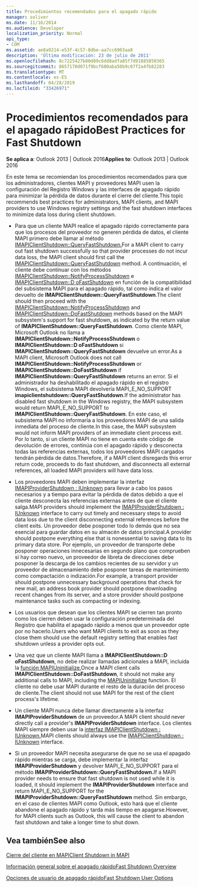 ```yaml
---
title: Procedimientos recomendados para el apagado rápido
manager: soliver
ms.date: 11/16/2014
ms.audience: Developer
localization_priority: Normal
api_type:
- COM
ms.assetid: ae8a9214-e53f-4c57-8dbe-aa7cc6903aa8
description: 'Última modificación: 23 de julio de 2011'
ms.openlocfilehash: 8c7225427b80d89c6dd8adfa85f7d91885850365
ms.sourcegitcommit: 8657170d071f9bcf680aba50b9c07f2a4fb82283
ms.translationtype: MT
ms.contentlocale: es-ES
ms.lasthandoff: 04/28/2019
ms.locfileid: "33426971"
---
```

# <a name="best-practices-for-fast-shutdown"></a><span data-ttu-id="5f425-103">Procedimientos recomendados para el apagado rápido</span><span class="sxs-lookup"><span data-stu-id="5f425-103">Best Practices for Fast Shutdown</span></span>

  
  
<span data-ttu-id="5f425-104">**Se aplica a**: Outlook 2013 | Outlook 2016</span><span class="sxs-lookup"><span data-stu-id="5f425-104">**Applies to**: Outlook 2013 | Outlook 2016</span></span> 
  
<span data-ttu-id="5f425-105">En este tema se recomiendan los procedimientos recomendados para que los administradores, clientes MAPI y proveedores MAPI usen la configuración del Registro Windows y las interfaces de apagado rápido para minimizar la pérdida de datos durante el cierre del cliente.</span><span class="sxs-lookup"><span data-stu-id="5f425-105">This topic recommends best practices for administrators, MAPI clients, and MAPI providers to use Windows registry settings and the fast shutdown interfaces to minimize data loss during client shutdown.</span></span>
  
- <span data-ttu-id="5f425-106">Para que un cliente MAPI realice el apagado rápido correctamente para que los procesos del proveedor no generen pérdida de datos, el cliente MAPI primero debe llamar al método [IMAPIClientShutdown::QueryFastShutdown.](imapiclientshutdown-queryfastshutdown.md)</span><span class="sxs-lookup"><span data-stu-id="5f425-106">For a MAPI client to carry out fast shutdown successfully so that provider processes do not incur data loss, the MAPI client should first call the [IMAPIClientShutdown::QueryFastShutdown](imapiclientshutdown-queryfastshutdown.md) method.</span></span> <span data-ttu-id="5f425-107">A continuación, el cliente debe continuar con los métodos [IMAPIClientShutdown::NotifyProcessShutdown](imapiclientshutdown-notifyprocessshutdown.md) e [IMAPIClientShutdown::D oFastShutdown](imapiclientshutdown-dofastshutdown.md) en función de la compatibilidad del subsistema MAPI para el apagado rápido, tal como indica el valor devuelto de **IMAPIClientShutdown::QueryFastShutdown**.</span><span class="sxs-lookup"><span data-stu-id="5f425-107">The client should then proceed with the [IMAPIClientShutdown::NotifyProcessShutdown](imapiclientshutdown-notifyprocessshutdown.md) and [IMAPIClientShutdown::DoFastShutdown](imapiclientshutdown-dofastshutdown.md) methods based on the MAPI subsystem's support for fast shutdown, as indicated by the return value of **IMAPIClientShutdown::QueryFastShutdown**.</span></span> <span data-ttu-id="5f425-108">Como cliente MAPI, Microsoft Outlook no llama a **IMAPIClientShutdown::NotifyProcessShutdown** o **IMAPIClientShutdown::D oFastShutdown** si **IMAPIClientShutdown::QueryFastShutdown** devuelve un error.</span><span class="sxs-lookup"><span data-stu-id="5f425-108">As a MAPI client, Microsoft Outlook does not call **IMAPIClientShutdown::NotifyProcessShutdown** or **IMAPIClientShutdown::DoFastShutdown** if **IMAPIClientShutdown::QueryFastShutdown** returns an error.</span></span> <span data-ttu-id="5f425-109">Si el administrador ha deshabilitado el apagado rápido en el registro Windows, el subsistema MAPI devolvería MAPI_E_NO_SUPPORT **imapiclientshutdown::QueryFastShutdown**.</span><span class="sxs-lookup"><span data-stu-id="5f425-109">If the administrator has disabled fast shutdown in the Windows registry, the MAPI subsystem would return MAPI_E_NO_SUPPORT to **IMAPIClientShutdown::QueryFastShutdown**.</span></span> <span data-ttu-id="5f425-110">En este caso, el subsistema MAPI no informaría a los proveedores MAPI de una salida inmediata del proceso de cliente.</span><span class="sxs-lookup"><span data-stu-id="5f425-110">In this case, the MAPI subsystem would not inform MAPI providers of an immediate client process exit.</span></span> <span data-ttu-id="5f425-111">Por lo tanto, si un cliente MAPI no tiene en cuenta este código de devolución de errores, continúa con el apagado rápido y desconecta todas las referencias externas, todos los proveedores MAPI cargados tendrán pérdida de datos.</span><span class="sxs-lookup"><span data-stu-id="5f425-111">Therefore, if a MAPI client disregards this error return code, proceeds to do fast shutdown, and disconnects all external references, all loaded MAPI providers will have data loss.</span></span> 
    
- <span data-ttu-id="5f425-112">Los proveedores MAPI deben implementar la interfaz [IMAPIProviderShutdown : IUnknown](imapiprovidershutdowniunknown.md) para llevar a cabo los pasos necesarios y a tiempo para evitar la pérdida de datos debido a que el cliente desconecta las referencias externas antes de que el cliente salga.</span><span class="sxs-lookup"><span data-stu-id="5f425-112">MAPI providers should implement the [IMAPIProviderShutdown : IUnknown](imapiprovidershutdowniunknown.md) interface to carry out timely and necessary steps to avoid data loss due to the client disconnecting external references before the client exits.</span></span> <span data-ttu-id="5f425-113">Un proveedor debe posponer todo lo demás que no sea esencial para guardar datos en su almacén de datos principal.</span><span class="sxs-lookup"><span data-stu-id="5f425-113">A provider should postpone everything else that is nonessential to saving data to its primary data store.</span></span> <span data-ttu-id="5f425-114">Por ejemplo, un proveedor de transporte debe posponer operaciones innecesarias en segundo plano que comprueben si hay correo nuevo, un proveedor de libreta de direcciones debe posponer la descarga de los cambios recientes de su servidor y un proveedor de almacenamiento debe posponer tareas de mantenimiento como compactación o indización.</span><span class="sxs-lookup"><span data-stu-id="5f425-114">For example, a transport provider should postpone unnecessary background operations that check for new mail, an address book provider should postpone downloading recent changes from its server, and a store provider should postpone maintenance tasks such as compacting or indexing.</span></span> 
    
- <span data-ttu-id="5f425-115">Los usuarios que desean que los clientes MAPI se cierren tan pronto como los cierren deben usar la configuración predeterminada del Registro que habilita el apagado rápido a menos que un proveedor opte por no hacerlo.</span><span class="sxs-lookup"><span data-stu-id="5f425-115">Users who want MAPI clients to exit as soon as they close them should use the default registry setting that enables fast shutdown unless a provider opts out.</span></span>
    
- <span data-ttu-id="5f425-116">Una vez que un cliente MAPI llama a **IMAPIClientShutdown::D oFastShutdown**, no debe realizar llamadas adicionales a MAPI, incluida la [función MAPIUninitialize.](mapiuninitialize.md)</span><span class="sxs-lookup"><span data-stu-id="5f425-116">Once a MAPI client calls **IMAPIClientShutdown::DoFastShutdown**, it should not make any additional calls to MAPI, including the [MAPIUninitialize](mapiuninitialize.md) function.</span></span> <span data-ttu-id="5f425-117">El cliente no debe usar MAPI durante el resto de la duración del proceso de cliente.</span><span class="sxs-lookup"><span data-stu-id="5f425-117">The client should not use MAPI for the rest of the client process's lifetime.</span></span> 
    
- <span data-ttu-id="5f425-118">Un cliente MAPI nunca debe llamar directamente a la interfaz **IMAPIProviderShutdown** de un proveedor.</span><span class="sxs-lookup"><span data-stu-id="5f425-118">A MAPI client should never directly call a provider's **IMAPIProviderShutdown** interface.</span></span> <span data-ttu-id="5f425-119">Los clientes MAPI siempre deben usar la [interfaz IMAPIClientShutdown : IUnknown.](imapiclientshutdowniunknown.md)</span><span class="sxs-lookup"><span data-stu-id="5f425-119">MAPI clients should always use the [IMAPIClientShutdown : IUnknown](imapiclientshutdowniunknown.md) interface.</span></span> 
    
- <span data-ttu-id="5f425-120">Si un proveedor MAPI necesita asegurarse de que no se usa el apagado rápido mientras se carga, debe implementar la interfaz **IMAPIProviderShutdown** y devolver MAPI_E_NO_SUPPORT para el método **IMAPIProviderShutdown::QueryFastShutdown.**</span><span class="sxs-lookup"><span data-stu-id="5f425-120">If a MAPI provider needs to ensure that fast shutdown is not used while it is loaded, it should implement the **IMAPIProviderShutdown** interface and return MAPI_E_NO_SUPPORT for the **IMAPIProviderShutdown::QueryFastShutdown** method.</span></span> <span data-ttu-id="5f425-121">Sin embargo, en el caso de clientes MAPI como Outlook, esto hará que el cliente abandone el apagado rápido y tarda más tiempo en apagarse.</span><span class="sxs-lookup"><span data-stu-id="5f425-121">However, for MAPI clients such as Outlook, this will cause the client to abandon fast shutdown and take a longer time to shut down.</span></span> 
    
## <a name="see-also"></a><span data-ttu-id="5f425-122">Vea también</span><span class="sxs-lookup"><span data-stu-id="5f425-122">See also</span></span>



[<span data-ttu-id="5f425-123">Cierre del cliente en MAPI</span><span class="sxs-lookup"><span data-stu-id="5f425-123">Client Shutdown in MAPI</span></span>](client-shutdown-in-mapi.md)
  
[<span data-ttu-id="5f425-124">Información general sobre el apagado rápido</span><span class="sxs-lookup"><span data-stu-id="5f425-124">Fast Shutdown Overview</span></span>](fast-shutdown-overview.md)
  
[<span data-ttu-id="5f425-125">Opciones de usuario de apagado rápido</span><span class="sxs-lookup"><span data-stu-id="5f425-125">Fast Shutdown User Options</span></span>](fast-shutdown-user-options.md)

